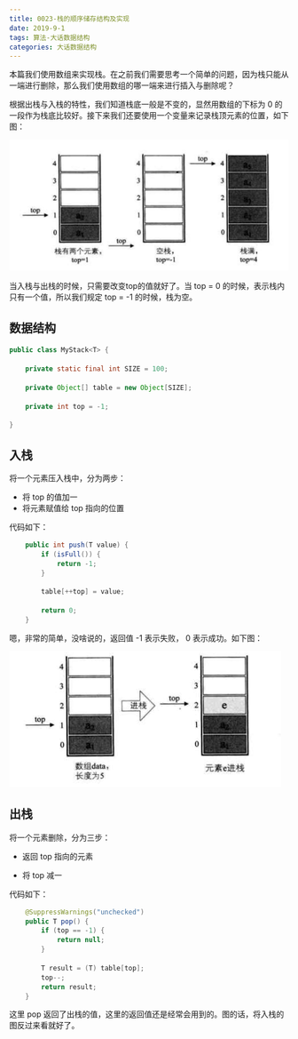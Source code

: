 ```yaml
---
title: 0023-栈的顺序储存结构及实现
date: 2019-9-1
tags: 算法-大话数据结构
categories: 大话数据结构
---
```


 

本篇我们使用数组来实现栈。在之前我们需要思考一个简单的问题，因为栈只能从一端进行删除，那么我们使用数组的哪一端来进行插入与删除呢？

根据出栈与入栈的特性，我们知道栈底一般是不变的，显然用数组的下标为 0 的一段作为栈底比较好。接下来我们还要使用一个变量来记录栈顶元素的位置，如下图：

![](https://github.com/aprz512/pic4aprz512/blob/master/Blog/%E7%AE%97%E6%B3%95/%E5%A4%A7%E8%AF%9D%E6%95%B0%E6%8D%AE%E7%BB%93%E6%9E%84/4-4-2.png?raw=true)

当入栈与出栈的时候，只需要改变top的值就好了。当 top = 0 的时候，表示栈内只有一个值，所以我们规定 top = -1 的时候，栈为空。



## 数据结构

```java
public class MyStack<T> {

    private static final int SIZE = 100;

    private Object[] table = new Object[SIZE];

    private int top = -1;
    
}
```



## 入栈

将一个元素压入栈中，分为两步：

- 将 top 的值加一
- 将元素赋值给 top 指向的位置

代码如下：

```java
    public int push(T value) {
        if (isFull()) {
            return -1;
        }

        table[++top] = value;

        return 0;
    }
```

嗯，非常的简单，没啥说的，返回值 -1 表示失败， 0 表示成功。如下图：

![](https://github.com/aprz512/pic4aprz512/blob/master/Blog/%E7%AE%97%E6%B3%95/%E5%A4%A7%E8%AF%9D%E6%95%B0%E6%8D%AE%E7%BB%93%E6%9E%84/4-4-3.png?raw=true)



## 出栈

将一个元素删除，分为三步：

- 返回 top 指向的元素

- 将 top 减一

代码如下：

```java
    @SuppressWarnings("unchecked")
    public T pop() {
        if (top == -1) {
            return null;
        }

        T result = (T) table[top];
        top--;
        return result;
    }
```

这里 pop 返回了出栈的值，这里的返回值还是经常会用到的。图的话，将入栈的图反过来看就好了。